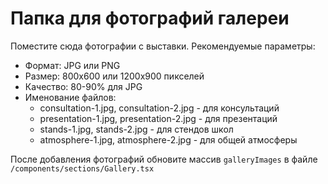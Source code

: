 # Папка для фотографий галереи

Поместите сюда фотографии с выставки. Рекомендуемые параметры:

- Формат: JPG или PNG
- Размер: 800x600 или 1200x900 пикселей
- Качество: 80-90% для JPG
- Именование файлов:
  - consultation-1.jpg, consultation-2.jpg - для консультаций
  - presentation-1.jpg, presentation-2.jpg - для презентаций
  - stands-1.jpg, stands-2.jpg - для стендов школ
  - atmosphere-1.jpg, atmosphere-2.jpg - для общей атмосферы

После добавления фотографий обновите массив `galleryImages` в файле `/components/sections/Gallery.tsx`